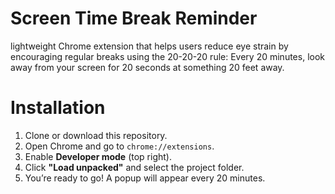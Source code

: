 # Screen Time Break Reminder

lightweight Chrome extension that helps users reduce eye strain by encouraging regular breaks using the 20-20-20 rule: Every 20 minutes, look away from your screen for 20 seconds at something 20 feet away.

# Installation

1. Clone or download this repository.
2. Open Chrome and go to `chrome://extensions`.
3. Enable **Developer mode** (top right).
4. Click **"Load unpacked"** and select the project folder.
5. You’re ready to go! A popup will appear every 20 minutes.
